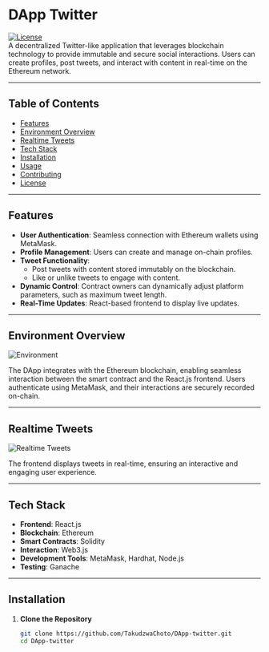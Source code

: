 # **DApp Twitter**

[![License](https://img.shields.io/badge/license-MIT-green)](LICENSE)  
A decentralized Twitter-like application that leverages blockchain technology to provide immutable and secure social interactions. Users can create profiles, post tweets, and interact with content in real-time on the Ethereum network.

---

## **Table of Contents**
- [Features](#features)
- [Environment Overview](#environment-overview)
- [Realtime Tweets](#realtime-tweets)
- [Tech Stack](#tech-stack)
- [Installation](#installation)
- [Usage](#usage)
- [Contributing](#contributing)
- [License](#license)

---

## **Features**
- **User Authentication**: Seamless connection with Ethereum wallets using MetaMask.
- **Profile Management**: Users can create and manage on-chain profiles.
- **Tweet Functionality**:
  - Post tweets with content stored immutably on the blockchain.
  - Like or unlike tweets to engage with content.
- **Dynamic Control**: Contract owners can dynamically adjust platform parameters, such as maximum tweet length.
- **Real-Time Updates**: React-based frontend to display live updates.

---

## **Environment Overview**

![Environment](https://github.com/user-attachments/assets/0ffc6777-a76a-4d04-b652-24c7551141bd)

The DApp integrates with the Ethereum blockchain, enabling seamless interaction between the smart contract and the React.js frontend. Users authenticate using MetaMask, and their interactions are securely recorded on-chain.

---

## **Realtime Tweets**

![Realtime Tweets](https://github.com/user-attachments/assets/fd2cf94a-39d1-473e-b9f0-22d2db1e3bea)

The frontend displays tweets in real-time, ensuring an interactive and engaging user experience.

---

## **Tech Stack**
- **Frontend**: React.js
- **Blockchain**: Ethereum
- **Smart Contracts**: Solidity
- **Interaction**: Web3.js
- **Development Tools**: MetaMask, Hardhat, Node.js
- **Testing**: Ganache

---

## **Installation**

1. **Clone the Repository**
   ```bash
   git clone https://github.com/TakudzwaChoto/DApp-twitter.git
   cd DApp-twitter






